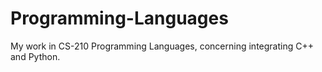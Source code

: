 # Programming-Languages
My work in CS-210 Programming Languages, concerning integrating C++ and Python.
